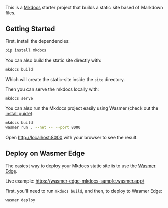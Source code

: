 
This is a [Mkdocs](https://www.mkdocs.org/) starter project that builds a static site based of Markdown files.

## Getting Started

First, install the dependencies:

```bash
pip install mkdocs
```

You can also build the static site directly with:

```bash
mkdocs build
```

Which will create the static-site inside the `site` directory.

Then you can serve the mkdocs locally with:

```bash
mkdocs serve
```

You can also run the Mkdocs project easily using Wasmer (check out the [install guide](https://docs.wasmer.io/install)):

```bash
mkdocs build
wasmer run . --net -- --port 8000
```

Open [http://localhost:8000](http://localhost:8000) with your browser to see the result.

## Deploy on Wasmer Edge

The easiest way to deploy your Mkdocs static site is to use the [Wasmer Edge](https://wasmer.io/products/edge).

Live example: https://wasmer-edge-mkdocs-sample.wasmer.app/

First, you'll need to run `mkdocs build`, and then, to deploy to Wasmer Edge:

```bash
wasmer deploy
```
